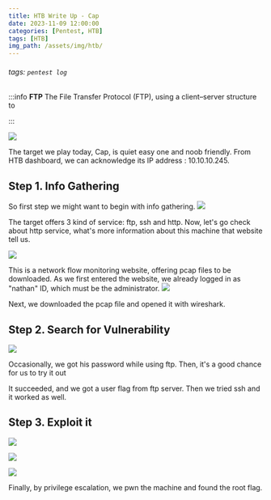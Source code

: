 ```yaml
---
title: HTB Write Up - Cap
date: 2023-11-09 12:00:00
categories: [Pentest, HTB]
tags: [HTB]
img_path: /assets/img/htb/
---
```



###### tags: `pentest log`

:::info
**FTP**
The File Transfer Protocol (FTP), using a client–server structure to 

:::

![](https://i.imgur.com/JBZMwoI.png)

The target we play today, Cap, is quiet easy one and noob friendly. From HTB dashboard, we can acknowledge its IP address : 10.10.10.245.

## Step 1. Info Gathering
So first step we might want to begin with info gathering.
![](https://i.imgur.com/GmwVygu.png)

The target offers 3 kind of service: ftp, ssh and http. 
Now, let's go check about http service, what's more information about this machine that website tell us.

![](https://i.imgur.com/yfnhcsr.png)

This is a network flow monitoring website, offering pcap files to be downloaded. As we first entered the website, we already logged in as "nathan" ID, which must be the administrator. 
![](https://i.imgur.com/pRkzaJT.png)

Next, we downloaded the pcap file and opened it with wireshark.  


## Step 2. Search for Vulnerability

![](https://i.imgur.com/UKMVhOe.png)

Occasionally, we got his password while using ftp. 
Then, it's a good chance for us to try it out

It succeeded, and we got a user flag from ftp server.     Then we tried ssh and it worked as well. 


## Step 3. Exploit it
![](https://i.imgur.com/waeGUXg.jpg)

![](https://i.imgur.com/hdiGDvv.png)

![](https://i.imgur.com/SEfmGch.jpg)

Finally, by privilege escalation, we pwn the machine and found the root flag.

